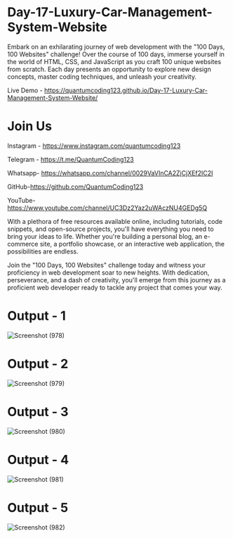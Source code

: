 # Day-17-Luxury-Car-Management-System-Website
Embark on an exhilarating journey of web development with the "100 Days, 100 Websites" challenge! Over the course of 100 days, immerse yourself in the world of HTML, CSS, and JavaScript as you craft 100 unique websites from scratch. Each day presents an opportunity to explore new design concepts, master coding techniques, and unleash your creativity.

Live Demo - https://quantumcoding123.github.io/Day-17-Luxury-Car-Management-System-Website/

# Join Us

Instagram - https://www.instagram.com/quantumcoding123

Telegram - https://t.me/QuantumCoding123

Whatsapp- https://whatsapp.com/channel/0029VaVInCA2ZjCjXEf2IC2I

GitHub-https://github.com/QuantumCoding123

YouTube-https://www.youtube.com/channel/UC3Dz2Yaz2uWAczNU4GEDg5Q

With a plethora of free resources available online, including tutorials, code snippets, and open-source projects, you'll have everything you need to bring your ideas to life. Whether you're building a personal blog, an e-commerce site, a portfolio showcase, or an interactive web application, the possibilities are endless.

Join the "100 Days, 100 Websites" challenge today and witness your proficiency in web development soar to new heights. With dedication, perseverance, and a dash of creativity, you'll emerge from this journey as a proficient web developer ready to tackle any project that comes your way.

# Output - 1

![Screenshot (978)](https://github.com/user-attachments/assets/5f7f85d2-03a2-4b3a-93ec-37f27f184f79)

# Output - 2

![Screenshot (979)](https://github.com/user-attachments/assets/999b7e13-1b0d-45bb-bda0-ffa276d6a70a)

# Output - 3

![Screenshot (980)](https://github.com/user-attachments/assets/4ad10018-ff95-46b1-9e52-6dc339c7c8cc)

# Output - 4

![Screenshot (981)](https://github.com/user-attachments/assets/c0bfcfa7-f5c0-4eff-a490-7b985a7546af)

# Output - 5

![Screenshot (982)](https://github.com/user-attachments/assets/55e8faaa-301d-4d8b-9cbb-89f7157f4d7c)

